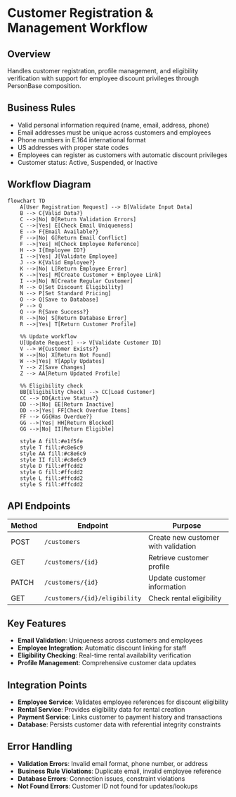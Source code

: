 # Customer Registration & Management Workflow

## Overview

Handles customer registration, profile management, and eligibility verification with support for employee discount privileges through PersonBase composition.

## Business Rules

- Valid personal information required (name, email, address, phone)
- Email addresses must be unique across customers and employees
- Phone numbers in E.164 international format
- US addresses with proper state codes
- Employees can register as customers with automatic discount privileges
- Customer status: Active, Suspended, or Inactive

## Workflow Diagram

```mermaid
flowchart TD
    A[User Registration Request] --> B[Validate Input Data]
    B --> C{Valid Data?}
    C -->|No| D[Return Validation Errors]
    C -->|Yes| E[Check Email Uniqueness]
    E --> F{Email Available?}
    F -->|No| G[Return Email Conflict]
    F -->|Yes| H[Check Employee Reference]
    H --> I{Employee ID?}
    I -->|Yes| J[Validate Employee]
    J --> K{Valid Employee?}
    K -->|No| L[Return Employee Error]
    K -->|Yes| M[Create Customer + Employee Link]
    I -->|No| N[Create Regular Customer]
    M --> O[Set Discount Eligibility]
    N --> P[Set Standard Pricing]
    O --> Q[Save to Database]
    P --> Q
    Q --> R{Save Success?}
    R -->|No| S[Return Database Error]
    R -->|Yes| T[Return Customer Profile]

    %% Update workflow
    U[Update Request] --> V[Validate Customer ID]
    V --> W{Customer Exists?}
    W -->|No| X[Return Not Found]
    W -->|Yes| Y[Apply Updates]
    Y --> Z[Save Changes]
    Z --> AA[Return Updated Profile]

    %% Eligibility check
    BB[Eligibility Check] --> CC[Load Customer]
    CC --> DD{Active Status?}
    DD -->|No| EE[Return Inactive]
    DD -->|Yes| FF[Check Overdue Items]
    FF --> GG{Has Overdue?}
    GG -->|Yes| HH[Return Blocked]
    GG -->|No| II[Return Eligible]

    style A fill:#e1f5fe
    style T fill:#c8e6c9
    style AA fill:#c8e6c9
    style II fill:#c8e6c9
    style D fill:#ffcdd2
    style G fill:#ffcdd2
    style L fill:#ffcdd2
    style S fill:#ffcdd2
```

## API Endpoints

| Method | Endpoint                      | Purpose                             |
| ------ | ----------------------------- | ----------------------------------- |
| POST   | `/customers`                  | Create new customer with validation |
| GET    | `/customers/{id}`             | Retrieve customer profile           |
| PATCH  | `/customers/{id}`             | Update customer information         |
| GET    | `/customers/{id}/eligibility` | Check rental eligibility            |

## Key Features

- **Email Validation**: Uniqueness across customers and employees
- **Employee Integration**: Automatic discount linking for staff
- **Eligibility Checking**: Real-time rental availability verification
- **Profile Management**: Comprehensive customer data updates

## Integration Points

- **Employee Service**: Validates employee references for discount eligibility
- **Rental Service**: Provides eligibility data for rental creation
- **Payment Service**: Links customer to payment history and transactions
- **Database**: Persists customer data with referential integrity constraints

## Error Handling

- **Validation Errors**: Invalid email format, phone number, or address
- **Business Rule Violations**: Duplicate email, invalid employee reference
- **Database Errors**: Connection issues, constraint violations
- **Not Found Errors**: Customer ID not found for updates/lookups
